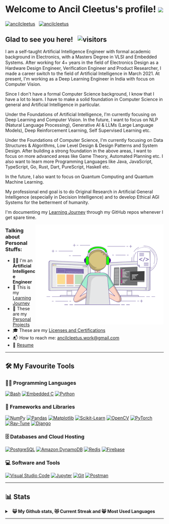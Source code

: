 # Welcome to Ancil Cleetus's profile! <a href="https://www.ancilcleetus.com/"><img src="https://media.giphy.com/media/hvRJCLFzcasrR4ia7z/giphy.gif" width="25px"></a>


<a href="https://www.linkedin.com/in/ancilcleetus/" target="_blank"><img align="center" src="https://raw.githubusercontent.com/rahuldkjain/github-profile-readme-generator/master/src/images/icons/Social/linked-in-alt.svg" alt="ancilcleetus" height="30" width="40" /></a>
&nbsp;
<a href="https://www.instagram.com/ancilcleetus/" target="_blank"><img align="center" src="https://raw.githubusercontent.com/rahuldkjain/github-profile-readme-generator/master/src/images/icons/Social/instagram.svg" alt="ancilcleetus" height="30" width="40" /></a>
&nbsp;



## Glad to see you here! &nbsp; ![visitors](https://vbr.nathanchung.dev/badge?page_id=ancilcleetus.ancilcleetus)

I am a self-taught Artificial Intelligence Engineer with formal academic background in Electronics, with a Masters Degree in VLSI and Embedded Systems. After working for 4+ years in the ﬁeld of Electronics Design as a Hardware Design Engineer, Verification Engineer and Product Researcher, I made a career switch to the field of Artificial Intelligence in March 2021. At present, I'm working as a Deep Learning Engineer in India with focus on Computer Vision.

Since I don't have a formal Computer Science background, I know that I have a lot to learn. I have to make a solid foundation in Computer Science in general and Artificial Intelligence in particular.

Under the Foundations of Artificial Intelligence, I'm currently focusing on Deep Learning and Computer Vision. In the future, I want to focus on NLP (Natural Language Processing), Generative AI & LLMs (Large Language Models), Deep Reinforcement Learning, Self Supervised Learning etc.

Under the Foundations of Computer Science, I'm currently focusing on Data Structures & Algorithms, Low Level Design & Design Patterns and System Design. After building a strong foundation in the above areas, I want to focus on more advanced areas like Game Theory, Automated Planning etc. I also want to learn more Programming Languages like Java, JavaScript, TypeScript, Go, Rust, Dart, PureScript, Haskell etc.

In the future, I also want to focus on Quantum Computing and Quantum Machine Learning.

My professional end goal is to do Original Research in Artificial General Intelligence (especially in Decision Intelligence) and to develop Ethical AGI Systems for the betterment of humanity.

I'm documenting my [Learning Journey](https://github.com/ancilcleetus/My-Learning-Journey) through my GitHub repos whenever I get spare time.


<img align="right" alt="GIF" src="https://github.com/ancilcleetus/ancilcleetus/blob/main/coding.gif?raw=true" width="408" height="318" />


### Talking about Personal Stuffs:

- 👨‍💻 I'm an **Artificial Intelligence Engineer**
- 🌱 This is my [Learning Journey](https://github.com/ancilcleetus/My-Learning-Journey)
- 🎨️ These are my [Personal Projects](https://github.com/ancilcleetus/Personal-Projects)
- 🎓 These are my [Licenses and Certifications](https://github.com/ancilcleetus/Licenses-and-Certifications)
- 📬 How to reach me: [ancilcleetus.work@gmail.com](mailto:ancilcleetus.work@gmail.com)
- 📝 [Resume](https://drive.google.com/file/d/1gLZTuUK296Mi--MOxlju_8MFNz904My2)

---

## 🛠️ My Favourite Tools

### 👨‍💻 Programming Languages

<p>
    <a href="#"><img alt="Bash" src="https://img.shields.io/badge/Bash-121011.svg?logo=gnu-bash&logoColor=white"></a>
    <a href="#"><img alt="Embedded C" src="https://custom-icon-badges.herokuapp.com/badge/C-03599C.svg?logo=c-in-hexagon&logoColor=white"></a>
    <a href="#"><img alt="Python" src="https://img.shields.io/badge/Python-14354C.svg?logo=python&logoColor=white"></a>
</p>

### 🧰 Frameworks and Libraries

<p>
    <a href="#"><img alt="NumPy" src="https://img.shields.io/badge/NumPy-013243?logo=numpy&logoColor=white&style=flat"></a>
    <a href="#"><img alt="Pandas" src="https://img.shields.io/badge/Pandas-150458.svg?logo=pandas&logoColor=white"></a>
    <a href="#"><img alt="Matplotlib" src="https://img.shields.io/badge/Matplotlib-blue.svg?logo=plotly&logoColor=white"></a>
    <a href="#"><img alt="Scikit-Learn" src="https://img.shields.io/badge/Scikit Learn-orange.svg?logo=scikitlearn&logoColor=white"></a>
    <a href="#"><img alt="OpenCV" src="https://img.shields.io/badge/OpenCV-brightgreen.svg?logo=opencv&logoColor=white"></a>
    <a href="#"><img alt="PyTorch" src="https://img.shields.io/badge/PyTorch-red.svg?logo=pytorch&logoColor=white"></a>
    <a href="#"><img alt="Ray-Tune" src="https://img.shields.io/badge/Ray%20Tune-blue.svg?logo=ray&logoColor=white"></a>
    <a href="#"><img alt="Django" src="https://img.shields.io/badge/Django-green.svg?logo=django&logoColor=white"></a>
</p>

### 🗄️ Databases and Cloud Hosting

<p>
    <a href="#"><img alt="PostgreSQL" src ="https://img.shields.io/badge/PostgreSQL-316192.svg?logo=postgresql&logoColor=white"></a>
    <a href="#"><img alt="Amazon DynamoDB" src ="https://img.shields.io/badge/Amazon%20DynamoDB-blue.svg?logo=amazondynamodb&logoColor=white"></a>
    <a href="#"><img alt="Redis" src ="https://img.shields.io/badge/Redis-red.svg?logo=redis&logoColor=white"></a>
    <a href="#"><img alt="Firebase" src="https://img.shields.io/badge/Firebase-f8de09.svg?logo=firebase&logoColor=white"></a>
</p>

### 💻 Software and Tools

<p>
    <a href="#"><img alt="Visual Studio Code" src="https://img.shields.io/badge/Visual%20Studio%20Code-0078d7.svg?logo=visual-studio-code&logoColor=white"></a>
    <a href="#"><img alt="Jupyter" src="https://img.shields.io/badge/Jupyter-F37626.svg?logo=Jupyter&logoColor=white"></a>
    <a href="#"><img alt="Git" src="https://img.shields.io/badge/Git-F05033.svg?logo=git&logoColor=white"></a>
    <a href="#"><img alt="Postman" src="https://img.shields.io/badge/Postman-FF6C37?logo=postman&logoColor=white"></a>
</p>

---

## 📊 Stats

<details>
  <summary>&nbsp;&nbsp;<b>😺 My Github stats, 😻 Current Streak and 😸 Most Used Languages</summary>
  <br/>
	<a href="https://github.com/anuraghazra/github-readme-stats" title="Go to Source"><img alt="ancilcleetus's Github Stats" src="https://denvercoder1-github-readme-stats.vercel.app/api?username=ancilcleetus&show_icons=true&count_private=true&theme=react&border=61dafb&hide_border=true" height="172px"/></a>
	<a href="https://github.com/anuraghazra/github-readme-stats" title="Go to Source"><img alt="ancilcleetus's Top Languages" src="https://github-readme-stats.vercel.app/api/top-langs/?username=ancilcleetus&langs_count=6&layout=compact&theme=react&hide_border=true&border_color=61dafb&hide=Jupyter%20Notebook,html,css,scss,pug,ruby,php,shell" height="172px"/></a>
  <br/>
  ⚡ I'm aspiring to be a <b>Polyglot Programmer</b> in diverse languages
  <br/>
  ⚠ <b>Note:</b> Top languages is only a metric of the languages my public code consists of and doesn't reflect experience or skill level.

<p align=center>
  <a href="https://git.io/streak-stats" title="Go to Source">
    <img alt="ancilcleetus's Streak" src="https://github-readme-streak-stats.herokuapp.com/?user=ancilcleetus&theme=react&border=61dafb" height="192px"/>
  </a>
</p>
<br />

</details>

---


